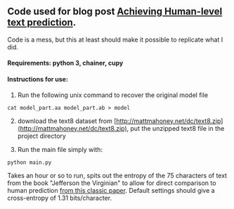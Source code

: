 ## Code used for blog post [Achieving Human-level text prediction](https://benkrause/github.io/human-level-text-prediction/post.html). 

Code is a mess, but this at least should make it possible to replicate what I did.

#### Requirements: python 3, chainer, cupy

#### Instructions for use:  

1. Run the following unix command to recover the original model file

`cat model_part.aa model_part.ab > model`

2. download the text8 dataset from [http://mattmahoney.net/dc/text8.zip](http://mattmahoney.net/dc/text8.zip), put the unzipped text8 file in the project directory

3. Run the main file simply with:

`python main.py`

Takes an hour or so to run, spits out the entropy of the 75 characters of text from the book "Jefferson the Virginian" to allow for direct comparison to human prediction [from this classic paper]("https://pdfs.semanticscholar.org/130b/1c7786328bf8f4ebea56e6d2f1cb992404ab.pdf"). Default settings should give a cross-entropy of 1.31 bits/character.